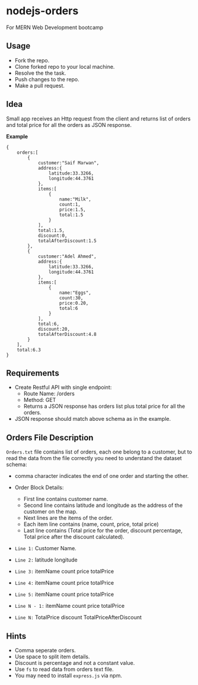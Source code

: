# nodejs-orders
For MERN Web Development bootcamp
## Usage
- Fork the repo.
- Clone forked repo to your local machine.
- Resolve the the task.
- Push changes to the repo.
- Make a pull request.


## Idea
Small app receives an Http request from the client and returns list of orders and total price for all the orders as JSON response.

**Example**
```
{
    orders:[
        {
            customer:"Saif Marwan",
            address:{
                latitude:33.3266,
                longitude:44.3761
            },
            items:[
                {
                    name:"Milk",
                    count:1,
                    price:1.5,
                    total:1.5
                }
            ],
            total:1.5,
            discount:0,
            totalAfterDiscount:1.5
        },
        {
            customer:"Adel Ahmed",
            address:{
                latitude:33.3266,
                longitude:44.3761
            },
            items:[
                {
                    name:"Eggs",
                    count:30,
                    price:0.20,
                    total:6
                }
            ],
            total:6,
            discount:20,
            totalAfterDiscount:4.8
        }
    ],
    total:6.3
}
```
## Requirements
- Create Restful API with single endpoint:
    - Route Name: /orders
    - Method: GET
    - Returns a JSON response has orders list plus total price for all the orders.
- JSON response should match above schema as in the example.

## Orders File Description
`Orders.txt` file contains list of orders, each one belong to a customer, but to read the data from the file correctly you need to understand the dataset schema:
- comma character indicates the end of one order and starting the other.
- Order Block Details:
    - First line contains customer name.
    - Second line contains latitude and longitude as the address of the customer on the map.
    - Next lines are the items of the order.
    - Each item line contains (name, count, price, total price)
    - Last line contains (Total price for the order, discount percentage, Total price after the discount calculated).

- `Line 1:` Customer Name.
- `Line 2:` latitude longitude
- `Line 3:` itemName count price totalPrice
- `Line 4:` itemName count price totalPrice
- `Line 5:` itemName count price totalPrice
- `Line N - 1:` itemName count price totalPrice
- `Line N:` TotalPrice discount TotalPriceAfterDiscount


## Hints
- Comma seperate orders.
- Use space to split item details.
- Discount is percentage and not a constant value.
- Use `fs` to read data from orders text file.
- You may need to install `express.js` via npm.




